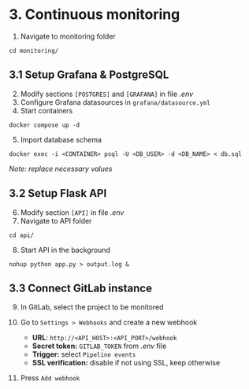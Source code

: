 # 3. Continuous monitoring
1. Navigate to monitoring folder
```
cd monitoring/
```

## 3.1 Setup Grafana & PostgreSQL
2. Modify sections `[POSTGRES]` and `[GRAFANA]` in file _.env_
3. Configure Grafana datasources in `grafana/datasource.yml`
4. Start containers
```shell
docker compose up -d
```
5. Import database schema
```shell
docker exec -i <CONTAINER> psql -U <DB_USER> -d <DB_NAME> < db.sql
```
_Note: replace necessary values_

## 3.2 Setup Flask API
6. Modify section `[API]` in file _.env_
7. Navigate to API folder
```shell
cd api/
```
8. Start API in the background
```shell
nohup python app.py > output.log &
```

## 3.3 Connect GitLab instance
9. In GitLab, select the project to be monitored
10. Go to `Settings > Webhooks` and create a new webhook
    - **URL**: `http://<API_HOST>:<API_PORT>/webhook`
    - **Secret token:** `GITLAB_TOKEN` from _.env_ file
    - **Trigger:** select `Pipeline events`
    - **SSL verification:** disable if not using SSL, keep otherwise

11. Press `Add webhook`
 
